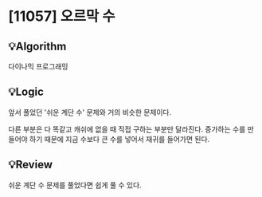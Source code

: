# [11057] 오르막 수
## 💡Algorithm

다이나믹 프로그래밍

## 💡Logic

앞서 풀었던 '쉬운 계단 수' 문제와 거의 비슷한 문제이다.

다른 부분은 다 똑같고 캐쉬에 없을 때 직접 구하는 부분만 달라진다. 증가하는 수를 만들어야 하기 때문에 지금 수보다 큰 수를 넣어서 재귀를 들어가면 된다.

## 💡Review

쉬운 계단 수 문제를 풀었다면 쉽게 풀 수 있다.

